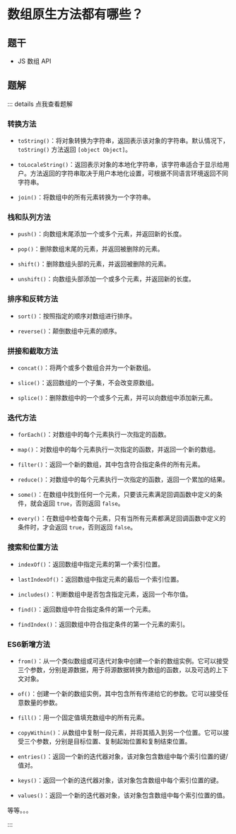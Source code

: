 # 数组原生方法都有哪些？

## 题干

- JS 数组 API

## 题解

::: details 点我查看题解

### 转换方法

- `toString()`：将对象转换为字符串，返回表示该对象的字符串。默认情况下，`toString()` 方法返回 `[object Object]`。

- `toLocaleString()`：返回表示对象的本地化字符串，该字符串适合于显示给用户。方法返回的字符串取决于用户本地化设置，可根据不同语言环境返回不同字符串。

- `join()`：将数组中的所有元素转换为一个字符串。

### 栈和队列方法

- `push()`：向数组末尾添加一个或多个元素，并返回新的长度。

- `pop()`：删除数组末尾的元素，并返回被删除的元素。

- `shift()`：删除数组头部的元素，并返回被删除的元素。

- `unshift()`：向数组头部添加一个或多个元素，并返回新的长度。

### 排序和反转方法

- `sort()`：按照指定的顺序对数组进行排序。

- `reverse()`：颠倒数组中元素的顺序。

### 拼接和截取方法

- `concat()`：将两个或多个数组合并为一个新数组。

- `slice()`：返回数组的一个子集，不会改变原数组。

- `splice()`：删除数组中的一个或多个元素，并可以向数组中添加新元素。


### 迭代方法

- `forEach()`：对数组中的每个元素执行一次指定的函数。

- `map()`：对数组中的每个元素执行一次指定的函数，并返回一个新的数组。

- `filter()`：返回一个新的数组，其中包含符合指定条件的所有元素。

- `reduce()`：对数组中的每个元素执行一次指定的函数，返回一个累加的结果。

- `some()`：在数组中找到任何一个元素，只要该元素满足回调函数中定义的条件，就会返回 `true`，否则返回 `false`。

- `every()`：在数组中检查每个元素，只有当所有元素都满足回调函数中定义的条件时，才会返回 `true`，否则返回 `false`。


### 搜索和位置方法


- `indexOf()`：返回数组中指定元素的第一个索引位置。

- `lastIndexOf()`：返回数组中指定元素的最后一个索引位置。

- `includes()`：判断数组中是否包含指定元素，返回一个布尔值。

- `find()`：返回数组中符合指定条件的第一个元素。

- `findIndex()`：返回数组中符合指定条件的第一个元素的索引。


### ES6新增方法


- `from()`：从一个类似数组或可迭代对象中创建一个新的数组实例。它可以接受三个参数，分别是源数据，用于将源数据转换为数组的函数，以及可选的上下文对象。

- `of()`：创建一个新的数组实例，其中包含所有传递给它的参数。它可以接受任意数量的参数。

- `fill()`：用一个固定值填充数组中的所有元素。

- `copyWithin()`：从数组中复制一段元素，并将其插入到另一个位置。它可以接受三个参数，分别是目标位置、复制起始位置和复制结束位置。

- `entries()`：返回一个新的迭代器对象，该对象包含数组中每个索引位置的键/值对。

- `keys()`：返回一个新的迭代器对象，该对象包含数组中每个索引位置的键。

- `values()`：返回一个新的迭代器对象，该对象包含数组中每个索引位置的值。


等等。。。

:::
